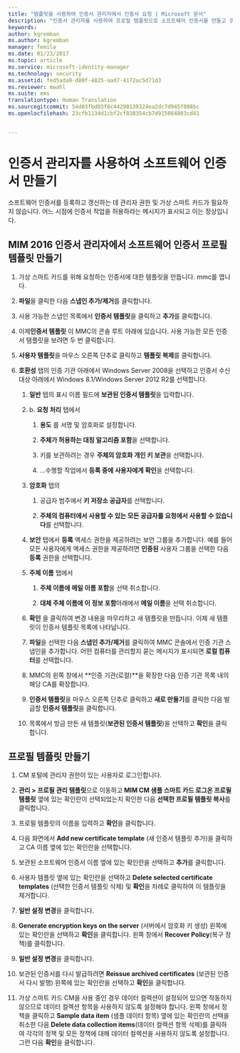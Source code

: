 ```yaml
---
title: "템플릿을 사용하여 인증서 관리자에서 인증서 요청 | Microsoft 문서"
description: "인증서 관리자를 사용하여 프로필 템플릿으로 소프트웨어 인증서를 만들고 갱신하는 방법을 알아봅니다."
keywords: 
author: kgremban
ms.author: kgremban
manager: femila
ms.date: 01/23/2017
ms.topic: article
ms.service: microsoft-identity-manager
ms.technology: security
ms.assetid: fed5ada9-d80f-4825-aad7-4172ac5d71d3
ms.reviewer: mwahl
ms.suite: ems
translationtype: Human Translation
ms.sourcegitcommit: 54d03fbd03f6c44298139324ea2dc7d945f008bc
ms.openlocfilehash: 23cfb1134d1cbf2cf838354cb7d915084803cd41


---
```


# <a name="create-software-certificates-with-certificate-manager"></a>인증서 관리자를 사용하여 소프트웨어 인증서 만들기
소프트웨어 인증서를 등록하고 갱신하는 데 관리자 권한 및 가상 스마트 카드가 필요하지 않습니다. 어느 시점에 인증서 작업을 허용하라는 메시지가 표시되고 이는 정상입니다.

## <a name="create-a-software-certificate-profile-template-in-mim-2016-certificate-manager"></a>MIM 2016 인증서 관리자에서 소프트웨어 인증서 프로필 템플릿 만들기

1.  가상 스마트 카드를 위해 요청하는 인증서에 대한 템플릿을 만듭니다. mmc를 엽니다.

2.  **파일**을 클릭한 다음 **스냅인 추가/제거**를 클릭합니다.

3.  사용 가능한 스냅인 목록에서 **인증서 템플릿**을 클릭하고 **추가**를 클릭합니다.

4.  이제**인증서 템플릿** 이 MMC의 콘솔 루트 아래에 있습니다. 사용 가능한 모든 인증서 템플릿을 보려면 두 번 클릭합니다.

5.  **사용자 템플릿**을 마우스 오른쪽 단추로 클릭하고 **템플릿 복제**를 클릭합니다.

6.  **호환성** 탭의 인증 기관 아래에서 Windows Server 2008을 선택하고 인증서 수신 대상 아래에서 Windows 8.1/Windows Server 2012 R2를 선택합니다.

    1.  **일반** 탭의 표시 이름 필드에 **보관된 인증서 템플릿**을 입력합니다.

    2.  b.  **요청 처리** 탭에서

        1.  **용도** 를 서명 및 암호화로 설정합니다.

        2.  **주체가 허용하는 대칭 알고리즘 포함**을 선택합니다.

        3.  키를 보관하려는 경우 **주체의 암호화 개인 키 보관**을 선택합니다.

        4.  ...수행할 작업에서 **등록 중에 사용자에게 확인**을 선택합니다.

    3.  **암호화** 탭의

        1.  공급자 범주에서 **키 저장소 공급자**를 선택합니다.

        2.  **주체의 컴퓨터에서 사용할 수 있는 모든 공급자를 요청에서 사용할 수 있습니다**를 선택합니다.

    4.  **보안** 탭에서 **등록** 액세스 권한을 제공하려는 보안 그룹을 추가합니다. 예를 들어 모든 사용자에게 액세스 권한을 제공하려면 **인증된** 사용자 그룹을 선택한 다음 **등록** 권한을 선택합니다.

    5.  **주체 이름** 탭에서

        1.  **주체 이름에 메일 이름 포함**을 선택 취소합니다.

        2.  **대체 주체 이름에 이 정보 포함**아래에서 **메일 이름**을 선택 취소합니다.

    6.  **확인** 을 클릭하여 변경 내용을 마무리하고 새 템플릿을 만듭니다. 이제 새 템플릿이 인증서 템플릿 목록에 나타납니다.

    7.  **파일**을 선택한 다음 **스냅인 추가/제거**를 클릭하여 MMC 콘솔에서 인증 기관 스냅인을 추가합니다. 어떤 컴퓨터를 관리할지 묻는 메시지가 표시되면 **로컬 컴퓨터**를 선택합니다.

    8.  MMC의 왼쪽 창에서 **인증 기관(로컬)**을 확장한 다음 인증 기관 목록 내의 해당 CA를 확장합니다.

    9. **인증서 템플릿**을 마우스 오른쪽 단추로 클릭하고 **새로 만들기**를 클릭한 다음 발급할 **인증서 템플릿**을 클릭합니다.

    10. 목록에서 방금 만든 새 템플릿(**보관된 인증서 템플릿**)을 선택하고 **확인**을 클릭합니다.

## <a name="create-the-profile-template"></a>프로필 템플릿 만들기

1.  CM 포털에 관리자 권한이 있는 사용자로 로그인합니다.

2.  **관리 &gt; 프로필 관리 템플릿**으로 이동하고 **MIM CM 샘플 스마트 카드 로그온 프로필 템플릿** 옆에 있는 확인란이 선택되었는지 확인한 다음 **선택한 프로필 템플릿 복사**를 클릭합니다.

3.  프로필 템플릿의 이름을 입력하고 **확인**을 클릭합니다.

4.  다음 화면에서 **Add new certificate template** (새 인증서 템플릿 추가)을 클릭하고 CA 이름 옆에 있는 확인란을 선택합니다.

5.  보관된 소프트웨어 인증서 이름 옆에 있는 확인란을 선택하고 **추가**를 클릭합니다.

6.  사용자 템플릿 옆에 있는 확인란을 선택하고 **Delete selected certificate templates** (선택한 인증서 템플릿 삭제) 및 **확인**을 차례로 클릭하여 이 템플릿을 제거합니다.

7.  **일반 설정 변경**을 클릭합니다.

8.  **Generate encryption keys on the server** (서버에서 암호화 키 생성) 왼쪽에 있는 확인란을 선택하고 **확인**을 클릭합니다. 왼쪽 창에서 **Recover Policy**(복구 정책)를 클릭합니다.

9. **일반 설정 변경**을 클릭합니다.

10. 보관된 인증서를 다시 발급하려면 **Reissue archived certificates** (보관된 인증서 다시 발행) 왼쪽에 있는 확인란을 선택하고 **확인**을 클릭합니다.

11. 가상 스마트 카드 CM을 사용 중인 경우 데이터 컬렉션이 설정되어 있으면 작동하지 않으므로 데이터 컬렉션 항목을 사용하지 않도록 설정해야 합니다. 왼쪽 창에서 정책을 클릭하고 **Sample data item** (샘플 데이터 항목) 옆에 있는 확인란의 선택을 취소한 다음 **Delete data collection items**(데이터 컬렉션 항목 삭제)를 클릭하여 각각의 정책 및 모든 정책에 대해 데이터 컬렉션을 사용하지 않도록 설정합니다. 그런 다음 **확인**을 클릭합니다.



<!--HONumber=Jan17_HO4-->


